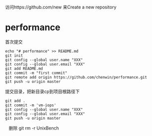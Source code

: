 #
访问https://github.com/new 来Create a new repository

# performance
首次提交

    echo "# performance" >> README.md
    git init
    git config --global user.name "XXX"
    git config --global user.email "XXX"
    git add README.md
    git commit -m "first commit"
    git remote add origin https://github.com/chenwin/performance.git
    git push -u origin master

提交目录，把新目录cp到项目根路径下

    git add .
    git commit -m 'vm-iops'
    git config --global user.name "XXX"
    git config --global user.email "XXX"
    git push -u origin master
    
    删除
    git rm -r UnixBench
